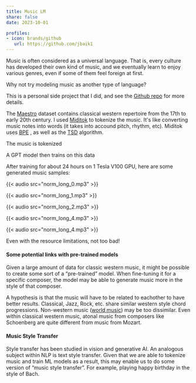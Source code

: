 ```yaml
---
title: Music LM
share: false
date: 2023-10-01

profiles:
- icon: brands/github
   url: https://github.com/jbaik1
---
```


Music is often considered as a universal language. That is, every culture has developed their own kind of music, and we eventually learn to enjoy various genres, even if some of them feel foreign at first. 

Why not try modeling music as another type of language? 

This is a personal side project that I did, and see the [Github repo](https://github.com/jbaik1/Music-LM) for more details.
 
The [Maestro](https://magenta.tensorflow.org/datasets/maestro) dataset contains classical western repertoire from the 17th to early 20th century. I used [Miditok](https://github.com/Natooz/MidiTok) to tokenize the music. It's like converting music notes into words (it takes into accound pitch, rhythm, etc). 
Miditok uses [BPE](https://huggingface.co/learn/nlp-course/en/chapter6/5) , as well as the [TSD](https://aclanthology.org/2023.emnlp-main.123/) algorithm.

The music is tokenized

A GPT model then trains on this data

After training for about 24 hours on 1 Tesla V100 GPU, here are some generated music samples:

{{< audio src="norm_long_0.mp3" >}}
 
{{< audio src="norm_long_1.mp3" >}}
 
{{< audio src="norm_long_2.mp3" >}}
 
{{< audio src="norm_long_4.mp3" >}}
 
{{< audio src="norm_long_4.mp3" >}}

Even with the resource limitations, not too bad!


#### Some potential links with pre-trained models

Given a large amount of data for classic western music, it might be possible to create some sort of a “pre-trained” model. When fine-tuning it for a specific composer, the model may be able to generate music more in the style of that composer. 

A hypothesis is that the music will have to be related to eachother to have better results. Classical, Jazz, Rock, etc. share similar western style chord progressions. Non-western music ([world music](https://en.wikipedia.org/wiki/World_music)) may be too dissimilar. Even within classical western music, atonal music from composers like Schoenberg are quite different from music from Mozart.

#### Music Style Transfer 
Style transfer has been studied in vision and generative AI. An analogous subject within NLP is text style transfer. Given that we are able to tokenize music and train ML models as a result, this may enable us to do some version of “music style transfer”. For example, playing happy birthday in the style of Bach. 
